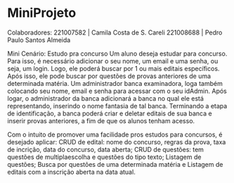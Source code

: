 # MiniProjeto
Colaboradores: 221007582 | Camila Costa de S. Careli 221008688 | Pedro Paulo Santos Almeida

Mini Cenário: Estudo pra concurso Um aluno deseja estudar para concurso. Para isso, é necessário adicionar o seu nome, um email e uma senha, ou seja, um login. Logo, ele poderá buscar por 1 ou mais editais específicos. Após isso, ele pode buscar por questões de provas anteriores de uma determinada matéria. Um administrador banca examinadora, loga também colocando seu nome, email e senha para acessar com o seu idAdmin. Após logar, o administrador da banca adicionará a banca no qual ele está representando, inserindo o nome fantasia de tal banca. Terminando a etapa de identificação, a banca poderá criar e deletar editais de sua banca e inserir provas anteriores, a fim de que os alunos tenham acesso.

Com o intuito de promover uma facilidade pros estudos para concursos, é desejado aplicar:
CRUD de edital: nome do concurso, regras da prova, taxa de incrição, data do concurso, data aberta;
CRUD de questões: tem questões de multiplaescolha e questões do tipo texto;
Listagem de questões; Busca por questões de uma determinada matéria e
Listagem de editais com a inscrição aberta na data atual.
